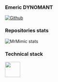 ### Emeric DYNOMANT

[![Github](https://img.shields.io/github/followers/MrMimic?label=Follow&style=social)](https://github.com/MrMimic)

### Repositories stats

![MrMimic stats](https://github-readme-stats.vercel.app/api?username=MrMimic&show_icons=true&theme=radical)

### Technical stack

<code><img height="50" src="https://www.vectorlogo.zone/logos/python/python-horizontal.svg"></code>
